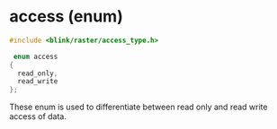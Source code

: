 # access (enum)
```cpp
#include <blink/raster/access_type.h>
```

```cpp
 enum access
{
  read_only,
  read_write
};
```
These enum is used to differentiate between read only and read write access of data.  

